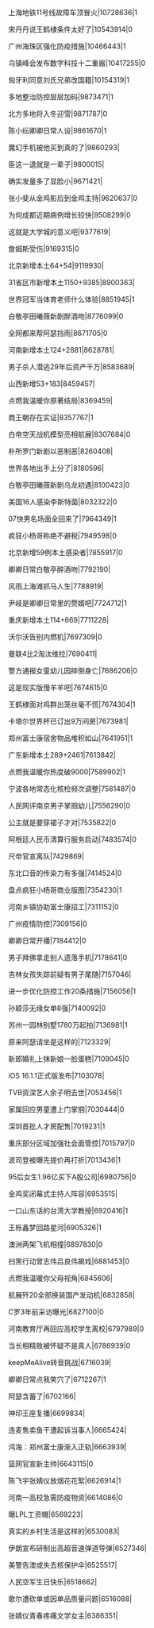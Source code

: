 上海地铁11号线故障车顶冒火|10728636|1

宋丹丹说王鹤棣条件太好了|10543914|0

广州海珠区强化防疫措施|10466443|1

乌镇峰会发布数字科技十二重器|10417255|0

匈牙利同意刘氏兄弟改国籍|10154319|1

多地整治防控层层加码|9873471|1

北方多地将入冬迎雪|9871787|0

陈小纭卿卿日常人设|9861670|1

魔幻手机被他买到真的了|9860293|

臣这一退就是一辈子|9800015|

确实发量多了显脸小|9671421|

张小斐从金鸡影后到金鸡主持|9620637|0

为何成都近期病例增长较快|9508299|0

这就是大学城的意义吧|9377619|

詹姆斯受伤|9169315|0

北京新增本土64+54|9119930|

31省区市新增本土1150+9385|8900363|

世界冠军当体育老师什么体验|8851945|1

白敬亭田曦薇新剧醉酒吻|8776099|0

全网都来帮阿瑟挡雨|8671705|0

河南新增本土124+2881|8628781|

男子杀人潜逃29年后资产千万|8583689|

山西新增53+183|8459457|

点燃我温暖你原著结局|8369459|

商王朝存在实证|8357767|1

白帝空天战机模型亮相航展|8307684|0

朴所罗门新剧以恶制恶|8260408|

世界各地出手上分了|8180596|

白敬亭田曦薇新剧乌龙初遇|8100423|0

美国16人感染李斯特菌|8032322|0

07快男名场面全回来了|7964349|1

疯狂小杨哥称绝不避税|7949598|0

北京新增59例本土感染者|7855917|0

卿卿日常白敬亭醉酒吻|7792190|

风雨上海滩抓马人生|7788919|

尹岐是卿卿日常里的赘婿吧|7724712|1

重庆新增本土114+669|7711228|

沃尔沃告别内燃机|7697309|0

曼联4比2淘汰维拉|7690411|

警方通报女童幼儿园摔倒身亡|7686206|0

这是现实版慢羊羊吧|7674615|0

王鹤棣面对鸡群出笼丝毫不慌|7674304|1

卡塔尔世界杯已订出9万间房|7673981|

郑州富士康宿舍物品堆积如山|7641951|1

广东新增本土289+2461|7613842|

点燃我温暖你热度破9000|7589902|1

宁波各地常态化核检频次调整|7581487|0

人民网评南京男子掌掴幼儿|7556290|0

公主就是要穿裙子才对|7535822|0

阿根廷人民币清算行服务启动|7483574|0

尺帝官宣离队|7429869|

东北口音的传染力有多强|7414524|0

盘点疯狂小杨哥商业版图|7354230|1

河南乡镇协助富士康招工|7311152|0

广州疫情防控|7309156|0

卿卿日常开播|7184412|0

男子拜佛拿走别人遗落手机|7178641|0

吉林女孩失踪前疑有男子尾随|7157046|

进一步优化防控工作20条措施|7156056|1

孙颖莎无缘女单8强|7140092|0

苏州一园林别墅1780万起拍|7136981|1

原来阿瑟请坐是这样的|7123329|

新郎婚礼上抹新娘一脸蛋糕|7109045|0

iOS 16.1.1正式版发布|7103078|

TVB资深艺人余子明去世|7053456|1

家属回应男童遭上门掌掴|7030444|0

深圳首批人才房配售|7019231|1

重庆部分区域加强社会面管控|7015797|0

波司登被曝先提价再打折|7013436|1

95后女生1.96亿买下A股公司|6980756|0

金鸡奖闭幕式主持人阵容|6953515|

一口山东话的台湾大学教授|6920416|1

王栎鑫梦回路星河|6905326|1

澳洲两架飞机相撞|6897830|0

扫黑行动曾志伟吕良伟飙戏|6881453|0

点燃我温暖你父母视角|6845606|

航展歼20全部换装国产发动机|6832858|

C罗3年前采访曝光|6827100|0

河南教育厅再回应高校学生离校|6797989|0

当长相精致被怀疑不是真人|6786939|0

keepMeAlive转音挑战|6716039|

卿卿日常点我笑穴了|6712267|1

阿瑟含蓄了|6702166|

神印王座复播|6699834|

连麦售卖鱼干遭起诉当事人|6665424|

鸿海：郑州富士康渐入正轨|6663939|

篮网官宣新主帅|6643115|0

陈飞宇张婧仪放烟花花絮|6626914|1

河南一高校急需防疫物资|6614086|0

曝LPL工资帽|6569223|

真实的乡村生活是这样的|6530083|

伊朗宣布研制出高超音速弹道导弹|6527346|

美警告澳或失去核保护伞|6525517|

人民空军生日快乐|6518662|

歌尔遭砍单或因单品质量问题|6516088|

张婧仪青春疼痛文学女主|6386351|

